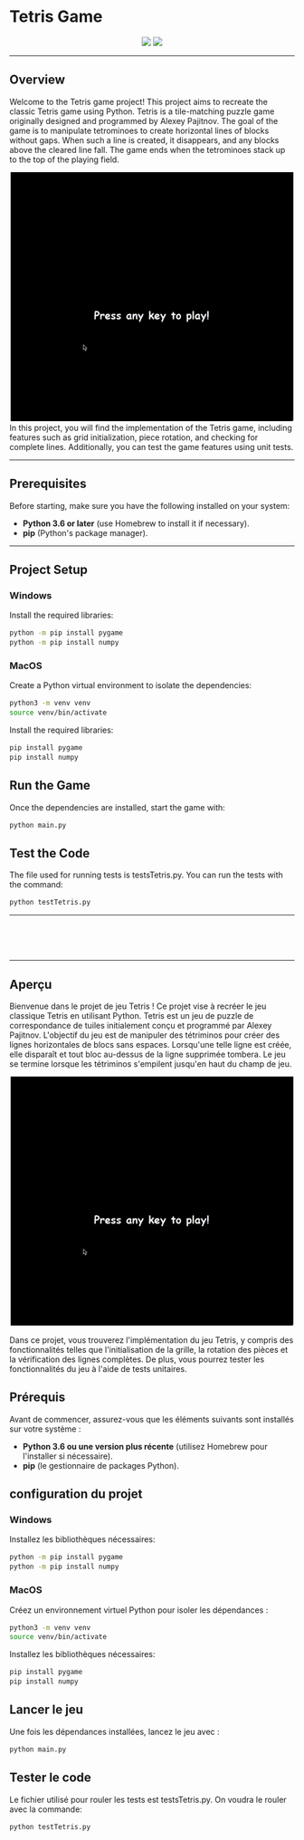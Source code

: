 # Tetris Game

<div align="center">
  
  [<img src="https://img.shields.io/badge/-English-blue?style=for-the-badge">](#overview)
  [<img src="https://img.shields.io/badge/-Français-green?style=for-the-badge">](#aperçu)

</div>

---

## Overview
Welcome to the Tetris game project! This project aims to recreate the classic Tetris game using Python. Tetris is a tile-matching puzzle game originally designed and programmed by Alexey Pajitnov. The goal of the game is to manipulate tetrominoes to create horizontal lines of blocks without gaps. When such a line is created, it disappears, and any blocks above the cleared line fall. The game ends when the tetrominoes stack up to the top of the playing field.

<div align="center">
    <img src="TetrisGame.gif" alt="Tetris Game Demo" width="500"><br>
</div>
In this project, you will find the implementation of the Tetris game, including features such as grid initialization, piece rotation, and checking for complete lines. Additionally, you can test the game features using unit tests.

---

## Prerequisites

Before starting, make sure you have the following installed on your system:
- **Python 3.6 or later** (use Homebrew to install it if necessary).
- **pip** (Python's package manager).

---

## Project Setup

### Windows

Install the required libraries:
```bash
python -m pip install pygame
python -m pip install numpy
```
### MacOS

Create a Python virtual environment to isolate the dependencies:
```bash
python3 -m venv venv
source venv/bin/activate
```

Install the required libraries:
```bash
pip install pygame
pip install numpy
```

## Run the Game
Once the dependencies are installed, start the game with:
```bash
python main.py
```

## Test the Code
The file used for running tests is testsTetris.py. You can run the tests with the command:
```bash
python testTetris.py
```

---

<br><br><br>

---


## Aperçu
Bienvenue dans le projet de jeu Tetris ! Ce projet vise à recréer le jeu classique Tetris en utilisant Python. Tetris est un jeu de puzzle de correspondance de tuiles initialement conçu et programmé par Alexey Pajitnov. L'objectif du jeu est de manipuler des tétriminos pour créer des lignes horizontales de blocs sans espaces. Lorsqu'une telle ligne est créée, elle disparaît et tout bloc au-dessus de la ligne supprimée tombera. Le jeu se termine lorsque les tétriminos s'empilent jusqu'en haut du champ de jeu.

<div align="center">
    <img src="TetrisGame.gif" alt="Tetris Game Demo" width="500">
</div>

Dans ce projet, vous trouverez l'implémentation du jeu Tetris, y compris des fonctionnalités telles que l'initialisation de la grille, la rotation des pièces et la vérification des lignes complètes. De plus, vous pourrez tester les fonctionnalités du jeu à l'aide de tests unitaires.


## Prérequis

Avant de commencer, assurez-vous que les éléments suivants sont installés sur votre système :
- **Python 3.6 ou une version plus récente** (utilisez Homebrew pour l'installer si nécessaire).
- **pip** (le gestionnaire de packages Python).


## configuration du projet

### Windows

Installez les bibliothèques nécessaires:
```bash
python -m pip install pygame
python -m pip install numpy
```

### MacOS

Créez un environnement virtuel Python pour isoler les dépendances :
```bash
python3 -m venv venv
source venv/bin/activate
```

Installez les bibliothèques nécessaires:
```bash
pip install pygame
pip install numpy
```

## Lancer le jeu

Une fois les dépendances installées, lancez le jeu avec :
```bash
python main.py
```

## Tester le code

Le fichier utilisé pour rouler les tests est testsTetris.py. On voudra le rouler avec la commande:
```bash
python testTetris.py
```



